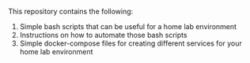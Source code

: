 This repository contains the following:
  1) Simple bash scripts that can be useful for a home lab environment
  2) Instructions on how to automate those bash scripts
  3) Simple docker-compose files for creating different services for your home lab environment